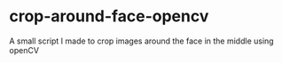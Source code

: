# crop-around-face-opencv
A small script I made to crop images around the face in the middle using openCV
